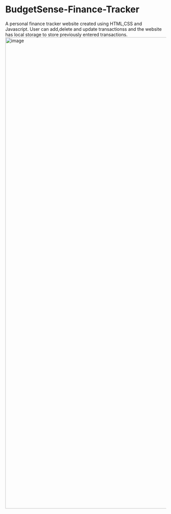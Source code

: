 # BudgetSense-Finance-Tracker
A personal finance tracker website created using HTML,CSS and Javascript.
User can add,delete and update transactionss and the website has local storage to store previously entered transactions.
<img width="1470" alt="image" src="https://github.com/kpandey24/BudgetSense-Finance-Tracker/assets/123436796/139839b9-9eb2-4d02-89d6-ea76e1e8932f">
